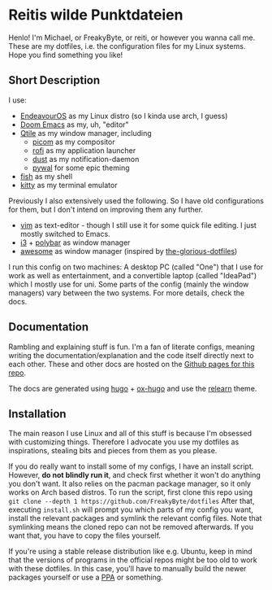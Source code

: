 # Reitis wilde Punktdateien

Henlo! I'm Michael, or FreakyByte, or reiti, or however you wanna call me. These are my dotfiles, i.e. the configuration files for my Linux systems. Hope you find something you like!

## Short Description
I use:
- [EndeavourOS](https://endeavouros.com/) as my Linux distro (so I kinda use arch, I guess)
- [Doom Emacs](https://github.com/doomemacs/doomemacs) as my, uh, "editor"
- [Qtile](https://qtile.org/) as my window manager, including
  - [picom](https://github.com/yshui/picom) as my compositor
  - [rofi](https://github.com/davatorium/rofi) as my application launcher
  - [dust](https://github.com/dunst-project/dunst) as my notification-daemon
  - [pywal](https://github.com/dylanaraps/pywal) for some epic theming
- [fish](https://fishshell.com/) as my shell
- [kitty](https://sw.kovidgoyal.net/kitty/) as my terminal emulator

Previously I also extensively used the following. So I have old configurations for them, but I don't intend on improving them any further.
- [vim](https://www.vim.org/) as text-editor - though I still use it for some quick file editing. I just mostly switched to Emacs.
- [i3](https://i3wm.org/) + [polybar](https://github.com/polybar/polybar) as window manager
- [awesome](https://awesomewm.org/) as window manager (inspired by [the-glorious-dotfiles](https://github.com/eromatiya/the-glorious-dotfiles))

I run this config on two machines: A desktop PC (called "One") that I use for work as well as entertainment, and a convertible laptop (called "IdeaPad") which I mostly use for uni. Some parts of the config (mainly the window managers) vary between the two systems. For more details, check the docs.

## Documentation
Rambling and explaining stuff is fun. I'm a fan of literate configs, meaning writing the documentation/explanation and the code itself directly next to each other. These and other docs are hosted on the [Github pages for this repo](https://freakybyte.github.io/dotfiles/). 

The docs are generated using [hugo](https://gohugo.io/) + [ox-hugo](https://ox-hugo.scripter.co/) and use the [relearn](https://mcshelby.github.io/hugo-theme-relearn/) theme.

## Installation
The main reason I use Linux and all of this stuff is because I'm obsessed with customizing things. Therefore I advocate you use my dotfiles as inspirations, stealing bits and pieces from them as you please.

If you do really want to install some of my configs, I have an install script. However, **do not blindly run it**, and check first whether it won't do anything you don't want. It also relies on the pacman package manager, so it only works on Arch based distros. To run the script, first clone this repo using
`git clone --depth 1 https://github.com/FreakyByte/dotfiles`
After that, executing `install.sh` will prompt you which parts of my config you want, install the relevant packages and symlink the relevant config files. Note that symlinking means the cloned repo can not be removed afterwards. If you want that, you have to copy the files yourself.

If you're using a stable release distribution like e.g. Ubuntu, keep in mind that the versions of programs in the official repos might be too old to work with these dotfiles. In this case, you'll have to manually build the newer packages yourself or use a [PPA](https://help.ubuntu.com/community/PPA) or something.
